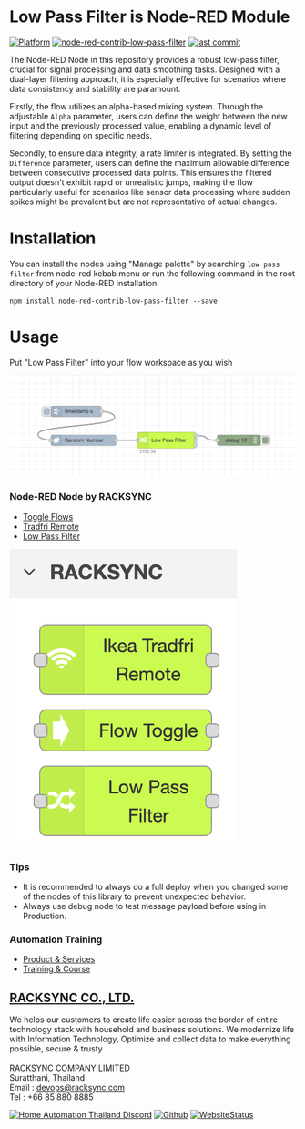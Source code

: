 # Low Pass Filter is Node-RED Module 

[![Platform](https://img.shields.io/badge/platform-Node--RED-red)](https://nodered.org)
[![node-red-contrib-low-pass-filter](https://img.shields.io/github/v/release/racksync/node-red-contrib-low-pass-filter)](https://github.com/racksync/node-red-contrib-low-pass-filter/releases) [![last commit](https://img.shields.io/github/last-commit/racksync/node-red-contrib-low-pass-filter)](https://github.com/racksync/node-red-contrib-low-pass-filter/commit/)

The Node-RED Node in this repository provides a robust low-pass filter, crucial for signal processing and data smoothing tasks. Designed with a dual-layer filtering approach, it is especially effective for scenarios where data consistency and stability are paramount.

Firstly, the flow utilizes an alpha-based mixing system. Through the adjustable ```Alpha``` parameter, users can define the weight between the new input and the previously processed value, enabling a dynamic level of filtering depending on specific needs.

Secondly, to ensure data integrity, a rate limiter is integrated. By setting the ```Difference``` parameter, users can define the maximum allowable difference between consecutive processed data points. This ensures the filtered output doesn't exhibit rapid or unrealistic jumps, making the flow particularly useful for scenarios like sensor data processing where sudden spikes might be prevalent but are not representative of actual changes.


# Installation

You can install the nodes using "Manage palette" by searching ```low pass filter``` from node-red kebab menu or run the following command in the root directory of your Node-RED installation

```
npm install node-red-contrib-low-pass-filter --save
```

# Usage

Put "Low Pass Filter" into your flow workspace as you wish

![racksync-screenshot](https://github.com/racksync/node-red-contrib-low-pass-filter/blob/main/images/screenshot.png?raw=true)

### Node-RED Node by RACKSYNC
- [Toggle Flows](https://flows.nodered.org/node/@racksync/node-red-contrib-low-pass-filter)
- [Tradfri Remote](https://flows.nodered.org/node/@racksync/node-red-contrib-hass-tradfri-remote)
- [Low Pass Filter](https://flows.nodered.org/node/@racksync/node-red-contrib-low-pass-filter)

![racksync-node](https://github.com/racksync/node-red-contrib-low-pass-filter/blob/main/images/nodes.png?raw=true)

### Tips

- It is recommended to always do a full deploy when you changed some of the nodes of this library to prevent unexpected behavior.
- Always use debug node to test message payload before using in Production.

### Automation Training

- [Product & Services](http://racksync.com)
- [Training & Course](https://facebook.com/racksync)

## [RACKSYNC CO., LTD.](https://racksync.com)

We helps our customers to create life easier across the border of entire technology stack with household and business solutions. We modernize life with Information Technology, Optimize and collect data to make everything possible, secure & trusty
\
\
RACKSYNC COMPANY LIMITED \
Suratthani, Thailand \
Email : devops@racksync.com \
Tel : +66 85 880 8885 

[![Home Automation Thailand Discord](https://img.shields.io/discord/986181205504438345?style=for-the-badge)](https://discord.gg/Wc5CwnWkp4) [![Github](https://img.shields.io/github/followers/racksync?style=for-the-badge)](https://github.com/racksync) 
[![WebsiteStatus](https://img.shields.io/website?down_color=grey&down_message=Offline&style=for-the-badge&up_color=green&up_message=Online&url=https%3A%2F%2Fracksync.com)](https://racksync.com)

